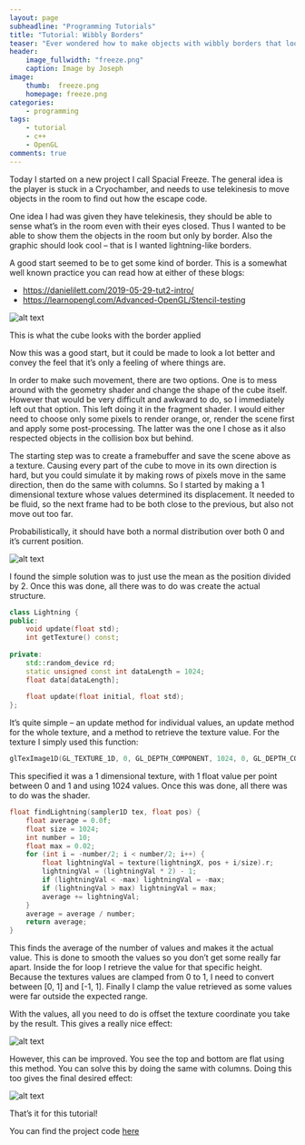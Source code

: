 ```yaml
---
layout: page
subheadline: "Programming Tutorials"
title: "Tutorial: Wibbly Borders"
teaser: "Ever wondered how to make objects with wibbly borders that looks akin to lightning?"
header:
    image_fullwidth: "freeze.png"
    caption: Image by Joseph
image:
    thumb:  freeze.png
    homepage: freeze.png
categories:
    - programming
tags:
    - tutorial
    - c++
    - OpenGL
comments: true
---
```


Today I started on a new project I call Spacial Freeze. The general idea is the player is stuck in a Cryochamber, and needs to use telekinesis to move objects in the room to find out how the escape code.

<!--more-->

One idea I had was given they have telekinesis, they should be able to sense what’s in the room even with their eyes closed. Thus I wanted to be able to show them the objects in the room but only by border. Also the graphic should look cool – that is I wanted lightning-like borders.

A good start seemed to be to get some kind of border. This is a somewhat well known practice you can read how at either of these blogs:

 - https://danielilett.com/2019-05-29-tut2-intro/
 - https://learnopengl.com/Advanced-OpenGL/Stencil-testing

![alt text](https://black-photon.github.io/images/wibbly.png "A simple cube with border")

This is what the cube looks with the border applied

Now this was a good start, but it could be made to look a lot better and convey the feel that it’s only a feeling of where things are.

In order to make such movement, there are two options. One is to mess around with the geometry shader and change the shape of the cube itself. However that would be very difficult and awkward to do, so I immediately left out that option. This left doing it in the fragment shader. I would either need to choose only some pixels to render orange, or, render the scene first and apply some post-processing. The latter was the one I chose as it also respected objects in the collision box but behind.

The starting step was to create a framebuffer and save the scene above as a texture. Causing every part of the cube to move in its own direction is hard, but you could simulate it by making rows of pixels move in the same direction, then do the same with columns. So I started by making a 1 dimensional texture whose values determined its displacement. It needed to be fluid, so the next frame had to be both close to the previous, but also not move out too far.

Probabilistically, it should have both a normal distribution over both 0 and it’s current position.

![alt text](https://black-photon.github.io/images/wibbly-2.png "Graph showing ideal normal distributions")

I found the simple solution was to just use the mean as the position divided by 2. Once this was done, all there was to do was create the actual structure.

```cpp
class Lightning {
public:
    void update(float std);
    int getTexture() const;
 
private:
    std::random_device rd;
    static unsigned const int dataLength = 1024;
    float data[dataLength];
 
    float update(float initial, float std);
};
```

It’s quite simple – an update method for individual values, an update method for the whole texture, and a method to retrieve the texture value. For the texture I simply used this function:
	
```cpp
glTexImage1D(GL_TEXTURE_1D, 0, GL_DEPTH_COMPONENT, 1024, 0, GL_DEPTH_COMPONENT, GL_FLOAT, data);
```

This specified it was a 1 dimensional texture, with 1 float value per point between 0 and 1 and using 1024 values. Once this was done, all there was to do was the shader.

```cpp
float findLightning(sampler1D tex, float pos) {
    float average = 0.0f;
    float size = 1024;
    int number = 10;
    float max = 0.02;
    for (int i = -number/2; i < number/2; i++) {
        float lightningVal = texture(lightningX, pos + i/size).r;
        lightningVal = (lightningVal * 2) - 1;
        if (lightningVal < -max) lightningVal = -max;
        if (lightningVal > max) lightningVal = max;
        average += lightningVal;
    }
    average = average / number;
    return average;
}
```

This finds the average of the number of values and makes it the actual value. This is done to smooth the values so you don’t get some really far apart. Inside the for loop I retrieve the value for that specific height. Because the textures values are clamped from 0 to 1, I need to convert between [0, 1] and [-1, 1]. Finally I clamp the value retrieved as some values were far outside the expected range.

With the values, all you need to do is offset the texture coordinate you take by the result. This gives a really nice effect:

![alt text](https://black-photon.github.io/images/wibbly-3.png "Border now wibbly")

However, this can be improved. You see the top and bottom are flat using this method. You can solve this by doing the same with columns. Doing this too gives the final desired effect:

![alt text](https://black-photon.github.io/images/wibbly-4.gif "Final version with all parts wibbly")

That’s it for this tutorial!

You can find the project code [here](https://github.com/Black-Photon/Spacial-Freeze)